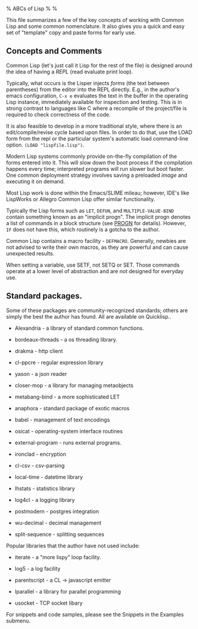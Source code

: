 % ABCs of Lisp
%
%

This file summarizes a few of the key concepts of working with Common
Lisp and some common nomenclature. It also gives you a quick and easy
set of "template" copy and paste forms for early use.

## Concepts and Comments

Common Lisp (let's just call it Lisp for the rest of the file) is
designed around the idea of having a *REPL* (read evaluate print loop).

Typically, what occurs is the Lisper injects *forms* (the text between
parentheses) from the editor into the REPL directly. E.g., in the
author's emacs configuration, `C-x e` evaluates the text in the buffer
in the operating Lisp instance, immediately available for inspection
and testing. This is in strong contrast to languages like C where a
recompile of the project/file is required to check correctness of the
code.

It is also feasible to develop in a more traditional style, where
there is an edit/compile/revise cycle based upon files. In order to do
that, use the LOAD form from the repl or the particular system's
automatic load command-line option. `(LOAD "lispfile.lisp")`.

Modern Lisp systems commonly provide on-the-fly compilation of the
forms entered into it. This will slow down the boot process if the
compilation happens every time; interpreted programs will run slower
but boot faster. One common deployment strategy involves saving a
preloaded *image* and executing it on demand.


Most Lisp work is done within the Emacs/SLIME mileau; however,
IDE's like LispWorks or Allegro Common Lisp offer similar
functionality.

Typically the Lisp forms such as `LET`, `DEFUN`, and
`MULTIPLE-VALUE-BIND` contain something known as an "implicit
progn". The implicit progn denotes a list of commands in a block
structure (see
[PROGN](http://www.lispworks.com/documentation/lw61/CLHS/Body/s_progn.htm)
for details). However, `IF` does not have this, which routinely is a
gotcha to the author.

Common Lisp contains a macro facility - `DEFMACRO`. Generally, newbies
are not advised to write their own macros, as they are powerful and
can cause unexpected results.

When setting a variable, use SETF, not SETQ or SET. Those commands
operate at a lower level of abstraction and are not designed for
everyday use.

## Standard packages.

Some of these packages are community-recognized standards; others are
simply the best the author has found. All are available on Quicklisp..

* Alexandria - a library of standard common functions.

* bordeaux-threads - a os threading library.

* drakma - http client

* cl-ppcre - regular expression library

* yason - a json reader

* closer-mop - a library for managing metaobjects

* metabang-bind - a more sophisticated LET

* anaphora - standard package of exotic macros

* babel - management of text encodings

* osicat - operating-system interface routines

* external-program - runs external programs.

* ironclad - encryption

* cl-csv - csv-parsing

* local-time - datetime library

* lhstats - statistics library

* log4cl - a logging library

* postmodern - postgres integration

* wu-decimal - decimal management

* split-sequence - splitting sequences

Popular libraries that the author have not used include:

* iterate - a "more lispy" loop facility.

* log5 - a log facility

* parentscript - a CL -> javascript emitter

* lparallel  - a library for parallel programming

* usocket - TCP socket libary


For snippets and code samples, please see the Snippets in the Examples
submenu.
